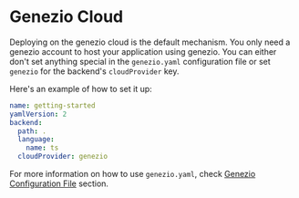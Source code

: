 # Genezio Cloud

Deploying on the genezio cloud is the default mechanism. You only need a genezio account to host your application using genezio. You can either don't set anything special in the `genezio.yaml` configuration file or set `genezio` for the backend's `cloudProvider` key.

Here's an example of how to set it up:

```yaml
name: getting-started
yamlVersion: 2
backend:
  path: .
  language:
    name: ts
  cloudProvider: genezio
```

For more information on how to use `genezio.yaml`, check [Genezio Configuration File](/docs/project-structure/genezio-configuration-file) section.
